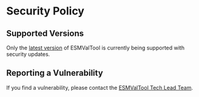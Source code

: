 # Security Policy

## Supported Versions

Only the [latest version][latest] of ESMValTool is currently being supported
with security updates.

## Reporting a Vulnerability

If you find a vulnerability, please contact the
[ESMValTool Tech Lead Team][TLT].

[latest]: https://github.com/ESMValGroup/ESMValTool/releases
[TLT]: mailto:esmvaltool_tech_lead_team@listserv.dfn.de
